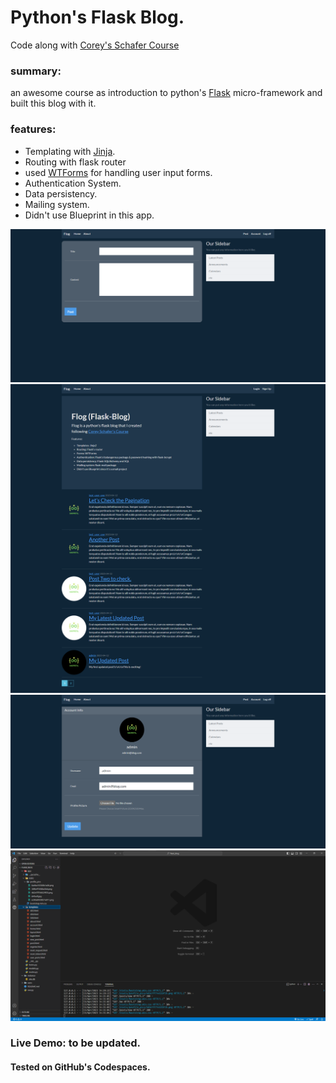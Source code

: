# Python's Flask Blog.

Code along with [Corey's Schafer Course](https://www.youtube.com/playlist?list=PL-osiE80TeTs4UjLw5MM6OjgkjFeUxCYH)

### summary:

an awesome course as introduction to python's [Flask](https://flask.palletsprojects.com/en/2.3.x/) micro-framework and built this blog with it.

### features:

- Templating with [Jinja](https://jinja.palletsprojects.com/en/3.1.x/).
- Routing with flask router
- used [WTForms](https://wtforms.readthedocs.io/en/3.0.x/) for handling user input forms.
- Authentication System.
- Data persistency.
- Mailing system.
- Didn't use Blueprint in this app.

<img src="./ss1.png" />
<br />

<img src="./ss2.png" />
<br />

<img src="./ss3.png" />
<br />

<img src="./ss4.png" />
<br />

### Live Demo: to be updated.

#### Tested on GitHub's Codespaces.

